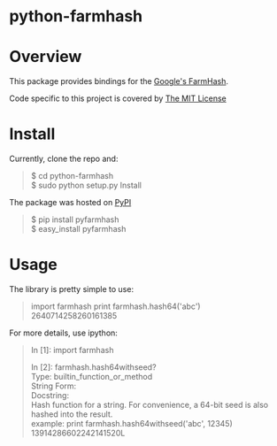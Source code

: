 python-farmhash
==========


Overview
========
This package provides bindings for the [Google's FarmHash](http://code.google.com/p/farmhash/).  

Code specific to this project is covered by [The MIT License](http://opensource.org/licenses/MIT)

Install
=======
Currently, clone the repo and:
> $ cd python-farmhash  
> $ sudo python setup.py Install  


The package was hosted on [PyPI](http://pypi.python.org/pypi/pyfarmhash)

> $ pip install pyfarmhash  
> $ easy_install pyfarmhash  

Usage
=====
The library is pretty simple to use:

> import farmhash
> print farmhash.hash64('abc')  
> 2640714258260161385  

For more details, use ipython:
> In [1]: import farmhash 
> 
> In [2]: farmhash.hash64withseed?  
> Type:       builtin_function_or_method  
> String Form:<built-in function hash64withseed>  
> Docstring:  
> Hash function for a string.  For convenience, a 64-bit seed is also hashed into the result.  
> example: print farmhash.hash64withseed('abc', 12345)  
> 13914286602242141520L  



